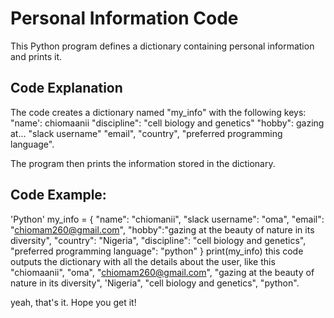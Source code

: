 # Personal Information Code
This Python program defines a dictionary containing personal information and prints it.

## Code Explanation
The code creates a dictionary named
"my_info" with the following keys:
"name': chiomaanii
"discipline": "cell biology and genetics"
"hobby": gazing at...
"slack username"
"email",
"country",
"preferred programming language".

The program then prints the information stored in the dictionary.

## Code Example:
'Python'
my_info = {
"name": "chiomanii", 
"slack username": "oma",
"email": "chiomam260@gmail.com", 
"hobby":"gazing at the beauty of nature in its diversity",
"country": "Nigeria",
"discipline": "cell biology and genetics",
"preferred programming language": "python"
}
print(my_info)
this code outputs the dictionary with all the details about the user, like this
"chiomaanii", "oma", "chiomam260@gmail.com", "gazing at the beauty of nature in its diversity", 'Nigeria", "cell biology and genetics", "python".

yeah, that's it. Hope you get it!
